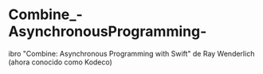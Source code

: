 # Combine_-AsynchronousProgramming-
ibro "Combine: Asynchronous Programming with Swift" de Ray Wenderlich (ahora conocido como Kodeco)

